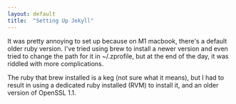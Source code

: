 ```yaml
---
layout: default
title:  "Setting Up Jekyll"
---
```



It was pretty annoying to set up because on M1 macbook, there's a default older ruby version. I've tried using brew to install a newer version and even tried to change the path for it in ~/.zprofile, but at the end of the day, it was riddled with more complications. 

The ruby that brew installed is a keg (not sure what it means), but I had to result in using a dedicated ruby installed (RVM) to install it, and an older version of OpenSSL 1.1. 